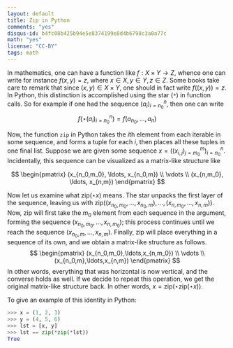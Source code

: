 ```yaml
---
layout: default
title: Zip in Python
comments: "yes"
disqus-id: b4fc08b425b94e5e8374199e8d4b6798c3a0a77c
math: "yes"
license: "CC-BY"
tags: math
---
```


In mathematics, one can have a function like $f: X \times Y\to Z$,
whence one can write for instance $f(x,y) = z$, where $x\in X,
y\in Y, z\in Z$. Some books take care to remark that since $(x,y)\in
X\times Y$, one should in fact write $f((x,y))=z$. In Python, this
distinction is accomplished using the star (`*`) in function calls.  So
for example if one had the sequence $(a_i)_{i=n_0}^n$, then one can
write
$$
f(\star(a_i)_{i=n_0}^n) = f(a_{n_0}, \ldots, a_n)
$$

Now, the function `zip` in Python takes the $i$th element from each
iterable in some sequence, and forms a tuple for each $i$, then
places all these tuples in one final list.  Suppose we are given some
sequence $x = ((x_{i,j})_{j={m_0}}^m)_{i={n_0}}^n$. Incidentally,
this sequence can be visualized as a matrix-like structure like

$$
\begin{pmatrix}
(x_{n_0,m_0}, \ldots, x_{n_0,m}) \\
\vdots \\
(x_{n,m_0}, \ldots, x_{n,m})
\end{pmatrix}
$$

Now let us examine what $\mathrm{zip}(\star x)$ means.  The star
unpacks the first layer of the sequence, leaving us with
$\mathrm{zip}((x_{n_0,m_0}, \ldots, x_{n_0,m}), \ldots, (x_{n,m_0},
\ldots, x_{n,m}))$.  Now, $\mathrm{zip}$ will first take the
$m_0$ element from each sequence in the argument, forming the
sequence $(x_{n_0,m_0},\ldots,x_{n,m_0})$; this process continues
until we reach the sequence $(x_{n_0,m},\ldots,x_{n,m})$.  Finally,
$\mathrm{zip}$ will place everything in a sequence of its own, and
we obtain a matrix-like structure as follows.
$$
\begin{pmatrix}
(x_{n_0,m_0},\ldots,x_{n,m_0}) \\
\vdots \\
(x_{n_0,m},\ldots,x_{n,m})
\end{pmatrix}
$$
In other words, everything that was horizontal is now vertical, and the
converse holds as well. If we decide to repeat this operation, we get
the original matrix-like structure back.  In other words, $x =
\mathrm{zip}(\star\mathrm{zip}(\star x))$.

To give an example of this identity in Python:

``` python
>>> x = (1, 2, 3)
>>> y = (4, 5, 6)
>>> lst = [x, y]
>>> lst == zip(*zip(*lst))
True
```
